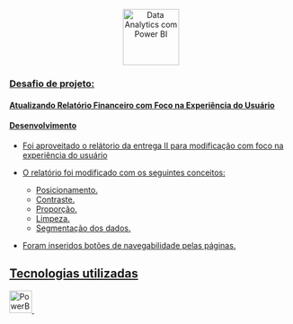 <p align="center">
<a href="https://www.dio.me/bootcamp/coding-the-future-sysvision-data-analytics" target="_blank" rel="noreferrer">
  <img src="https://hermes.dio.me/tracks/533ac6c6-f653-40e1-8050-da19cd540fa4.png" alt="Data Analytics com Power BI" width="100" height="100"/>
    
### Desafio de projeto: 
#### Atualizando Relatório Financeiro com Foco na Experiência do Usuário

#### Desenvolvimento
* Foi aproveitado o relátorio da entrega II para modificação com foco na experiência do usuário
  
* O relatório foi modificado com os seguintes conceitos:
  
    * Posicionamento.
    * Contraste.
    * Proporção.
    * Limpeza.
    * Segmentação dos dados.
      
* Foram inseridos botões de navegabilidade pelas páginas.

## Tecnologias utilizadas
<p align="left"> 
 <a href="https://www.microsoft.com/pt-br/power-platform/products/power-bi" target="_blank" rel="noreferrer"> 
  <img src="https://upload.wikimedia.org/wikipedia/commons/thumb/c/cf/New_Power_BI_Logo.svg/600px-New_Power_BI_Logo.svg.png?20210102182532" alt="PowerBI" width="40" height="40"/> </a> &nbsp;

